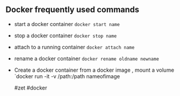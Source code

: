 ## Docker frequently used commands

- start a docker container `docker start name`
- stop a docker container `docker stop name`
- attach to a running container `docker attach name`
- rename a docker container `docker rename oldname newname`
- Create a docker container from a docker image , mount a volume `docker run -it -v /path:/path nameofimage

     #zet #docker
